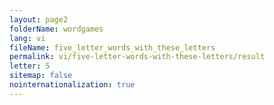 ```yaml
---
layout: page2
folderName: wordgames
lang: vi
fileName: five_letter_words_with_these_letters
permalink: vi/five-letter-words-with-these-letters/result
letter: 5
sitemap: false
nointernationalization: true   
---
```

